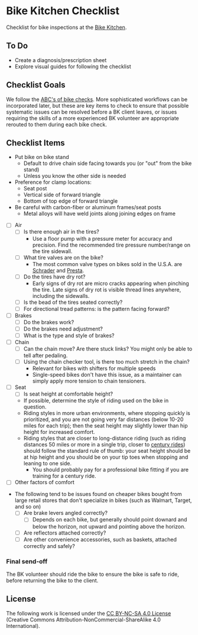 # Bike Kitchen Checklist
Checklist for bike inspections at the [Bike Kitchen](https://biketothesea.org/bk/).

## To Do
* Create a diagnosis/prescription sheet
* Explore visual guides for following the checklist

## Checklist Goals
We follow the [ABC's of bike checks](https://bikeleague.org/videos/basic-bike-check/).
More sophisticated workflows can be incorporated later, but these are key items
to check to ensure that possible systematic issues can be resolved before a BK
client leaves, or issues requiring the skills of a more experienced BK volunteer
are appropriate rerouted to them during each bike check.

## Checklist Items

* Put bike on bike stand
    * Default to drive chain side facing towards you (or "out" from the bike stand)
    * Unless you know the other side is needed
* Preference for clamp locations:
    * Seat post
    * Vertical side of forward triangle
    * Bottom of top edge of forward triangle
* Be careful with carbon-fiber or aluminum frames/seat posts
    * Metal alloys will have weld joints along joining edges on frame
* [ ] Air
    * [ ] Is there enough air in the tires?
        * Use a floor pump with a pressure meter for accuracy and precision.  Find the recommended tire pressure number/range on the tire sidewall.
    * [ ] What tire valves are on the bike?
        * The most common valve types on bikes sold in the U.S.A. are [Schrader](https://en.wikipedia.org/wiki/Schrader_valve) and [Presta](https://en.wikipedia.org/wiki/Presta_valve).
    * [ ] Do the tires have dry rot?
        * Early signs of dry rot are micro cracks appearing when pinching the tire.  Late signs of dry rot is visible thread lines anywhere, including the sidewalls.
    * [ ] Is the bead of the tires seated correctly?
    * [ ] For directional tread patterns: is the pattern facing forward?
* [ ] Brakes
    * [ ] Do the brakes work?
    * [ ] Do the brakes need adjustment?
    * [ ] What is the type and style of brakes?
* [ ] Chain
    * [ ] Can the chain move?  Are there stuck links?  You might only be able to tell after pedaling.
    * [ ] Using the chain checker tool, is there too much stretch in the chain?
        * Relevant for bikes with shifters for multiple speeds
        * Single-speed bikes don't have this issue, as a maintainer can simply apply more tension to chain tensioners.
* [ ] Seat
    * [ ] Is seat height at comfortable height?
    * If possible, determine the style of riding used on the bike in question.
    * Riding styles in more urban environments, where stopping quickly is prioritized, and you are not going very far distances (below 10-20 miles for each trip); then the seat height may slightly lower than hip height for increased comfort.
    * Riding styles that are closer to long-distance riding (such as riding distances 50 miles or more in a single trip, closer to [century rides](https://en.wikipedia.org/wiki/Century_ride)) should follow the standard rule of thumb: your seat height should be at hip height and you should be on your tip toes when stopping and leaning to one side.
        * You should probably pay for a professional bike fitting if you are training for a century ride.
* [ ] Other factors of comfort
* The following tend to be issues found on cheaper bikes bought from large retail stores that don't specialize in bikes (such as Walmart, Target, and so on)
    * [ ] Are brake levers angled correctly?
        * [ ] Depends on each bike, but generally should point downard and below the horizon, not upward and pointing above the horizon.
    * [ ] Are reflectors attached correctly?
    * [ ] Are other convenience accessories, such as baskets, attached correctly and safely?

### Final send-off
The BK volunteer should ride the bike to ensure the bike is safe to ride, before
returning the bike to the client.

## License
The following work is licensed under the [CC BY-NC-SA 4.0 License](https://creativecommons.org/licenses/by-nc-sa/4.0/deed.en)
(Creative Commons Attribution-NonCommercial-ShareAlike 4.0 International).

